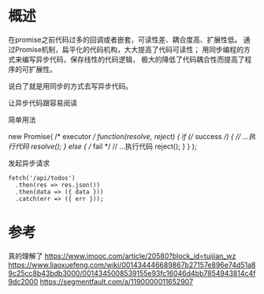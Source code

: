 


# 概述

在promise之前代码过多的回调或者嵌套，可读性差、耦合度高、扩展性低。
通过Promise机制，扁平化的代码机构，大大提高了代码可读性；
用同步编程的方式来编写异步代码，保存线性的代码逻辑，
极大的降低了代码耦合性而提高了程序的可扩展性。

说白了就是用同步的方式去写异步代码。

让异步代码跟容易阅读

简单用法

new Promise(
    /* executor */
    function(resolve, reject) {
        if (/* success */) {
            // ...执行代码
            resolve();
        } else { /* fail */
            // ...执行代码
            reject();
        }
    }
);

发起异步请求

    fetch('/api/todos')
      .then(res => res.json())
      .then(data => ({ data }))
      .catch(err => ({ err }));
      
      
 
 

# 参考

真的理解了
https://www.imooc.com/article/20580?block_id=tuijian_wz
https://www.liaoxuefeng.com/wiki/001434446689867b27157e896e74d51a89c25cc8b43bdb3000/0014345008539155e93fc16046d4bb7854943814c4f9dc2000
https://segmentfault.com/a/1190000011652907